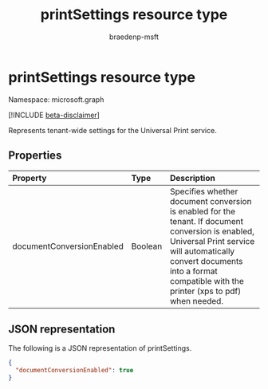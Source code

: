 ﻿---
title: printSettings resource type
description: Represents tenant-wide settings for the Universal Print service.
author: braedenp-msft
localization_priority: Normal
ms.prod: universal-print
doc_type: resourcePageType
---

# printSettings resource type

Namespace: microsoft.graph

[!INCLUDE [beta-disclaimer](../../includes/beta-disclaimer.md)]

Represents tenant-wide settings for the Universal Print service.

## Properties

| Property                  | Type    | Description                                                                                                                                                                                                                          |
| :------------------------ | :------ | :----------------------------------------------------------------------------------------------------------------------------------------------------------------------------------------------------------------------------------- |
| documentConversionEnabled | Boolean | Specifies whether document conversion is enabled for the tenant. If document conversion is enabled, Universal Print service will automatically convert documents into a format compatible with the printer (xps to pdf) when needed. |

## JSON representation

The following is a JSON representation of printSettings.

<!-- {
  "blockType": "resource",
  "optionalProperties": [

  ],
  "@odata.type": "microsoft.graph.printSettings"
}-->

```json
{
  "documentConversionEnabled": true
}

```
